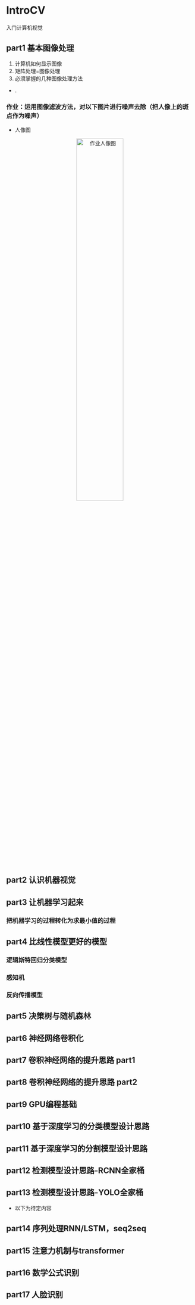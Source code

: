 # IntroCV
入门计算机视觉

## part1 基本图像处理
 1. 计算机如何显示图像
 2. 矩阵处理=图像处理
 3. 必须掌握的几种图像处理方法
 - .
###  作业：运用图像滤波方法，对以下图片进行噪声去除（把人像上的斑点作为噪声）
 - 人像图
<p align="center">
  <img src="https://github.com/anjiang2016/IntroCV/blob/main/Pasted%20Graphic.png" alt="作业人像图" width='50%' height='50%' />
</p>

## part2 认识机器视觉
## part3 让机器学习起来
   ### 把机器学习的过程转化为求最小值的过程
## part4 比线性模型更好的模型
   ### 逻辑斯特回归分类模型
   ### 感知机
   ### 反向传播模型
## part5 决策树与随机森林
## part6 神经网络卷积化
## part7 卷积神经网络的提升思路 part1 
## part8 卷积神经网络的提升思路 part2
## part9 GPU编程基础
## part10 基于深度学习的分类模型设计思路
## part11 基于深度学习的分割模型设计思路
## part12 检测模型设计思路-RCNN全家桶
## part13 检测模型设计思路-YOLO全家桶
- 以下为待定内容
## part14 序列处理RNN/LSTM，seq2seq
## part15 注意力机制与transformer
## part16 数学公式识别
## part17 人脸识别

